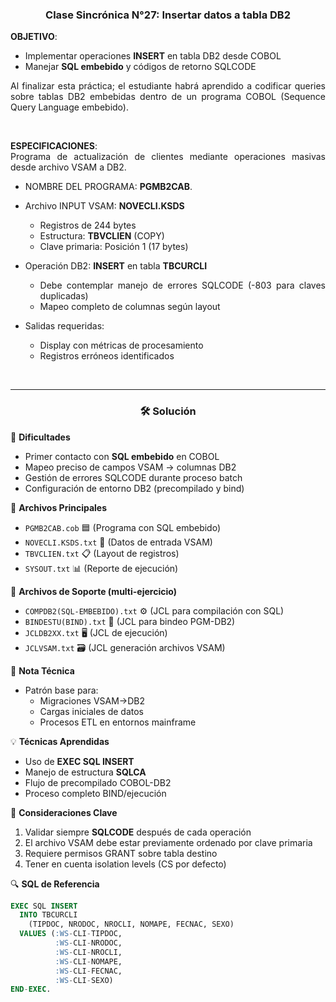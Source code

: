<div style="text-align:center">

<h3> Clase Sincrónica N°27: Insertar datos a tabla DB2 </h3>

</div>

<div style="text-align:justify">

<strong>OBJETIVO</strong>: 
* Implementar operaciones <strong>INSERT</strong> en tabla DB2 desde COBOL
* Manejar <strong>SQL embebido</strong> y códigos de retorno SQLCODE

Al finalizar esta práctica; el estudiante habrá aprendido a codificar queries sobre tablas DB2 embebidas dentro de un programa COBOL (Sequence Query Language embebido).

<br>

<strong>ESPECIFICACIONES</strong>:  
Programa de actualización de clientes mediante operaciones masivas desde archivo VSAM a DB2.

* NOMBRE DEL PROGRAMA: <strong>PGMB2CAB</strong>.

* Archivo INPUT VSAM: <strong>NOVECLI.KSDS</strong>
    * Registros de 244 bytes
    * Estructura: <strong>TBVCLIEN</strong> (COPY)
    * Clave primaria: Posición 1 (17 bytes)

* Operación DB2: <strong>INSERT</strong> en tabla <strong>TBCURCLI</strong>
    * Debe contemplar manejo de errores SQLCODE (-803 para claves duplicadas)
    * Mapeo completo de columnas según layout

* Salidas requeridas:
    * Display con métricas de procesamiento
    * Registros erróneos identificados

</div>

<br>

<hr>

<div style="text-align:center">

<h3>🛠️ Solución</h3>

</div>

🎯 **Dificultades**
* Primer contacto con <strong>SQL embebido</strong> en COBOL
* Mapeo preciso de campos VSAM → columnas DB2
* Gestión de errores SQLCODE durante proceso batch
* Configuración de entorno DB2 (precompilado y bind)

📂 **Archivos Principales**  
* `PGMB2CAB.cob` 🟦 (Programa con SQL embebido)  
* `NOVECLI.KSDS.txt` 📁 (Datos de entrada VSAM)  
* `TBVCLIEN.txt` 📋 (Layout de registros)  
* `SYSOUT.txt` 📊 (Reporte de ejecución)  

🔧 **Archivos de Soporte (multi-ejercicio)**  
* `COMPDB2(SQL-EMBEBIDO).txt` ⚙️ (JCL para compilación con SQL)  
* `BINDESTU(BIND).txt` 🔗 (JCL para bindeo PGM-DB2)  
* `JCLDB2XX.txt` 🖥️ (JCL de ejecución)  
* `JCLVSAM.txt` 🗃️ (JCL generación archivos VSAM)  

📝 **Nota Técnica**  
* Patrón base para:
    * Migraciones VSAM→DB2
    * Cargas iniciales de datos
    * Procesos ETL en entornos mainframe

💡 **Técnicas Aprendidas** 
* Uso de <strong>EXEC SQL INSERT</strong>
* Manejo de estructura <strong>SQLCA</strong>
* Flujo de precompilado COBOL-DB2
* Proceso completo BIND/ejecución

🚨 **Consideraciones Clave**  
1. Validar siempre <strong>SQLCODE</strong> después de cada operación
2. El archivo VSAM debe estar previamente ordenado por clave primaria
3. Requiere permisos GRANT sobre tabla destino
4. Tener en cuenta isolation levels (CS por defecto)

🔍 **SQL de Referencia**  
```sql
EXEC SQL INSERT                                   
  INTO TBCURCLI                           
    (TIPDOC, NRODOC, NROCLI, NOMAPE, FECNAC, SEXO)
  VALUES (:WS-CLI-TIPDOC,                         
          :WS-CLI-NRODOC,                         
          :WS-CLI-NROCLI,                         
          :WS-CLI-NOMAPE,                         
          :WS-CLI-FECNAC,                         
          :WS-CLI-SEXO)                           
END-EXEC.                                         